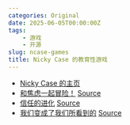 ```yaml
---
categories: Original
date: 2025-06-05T00:00:00Z
tags:
    - 游戏
    - 开源
slug: ncase-games
title: Nicky Case 的教育性游戏
---
```


- [Nicky Case 的主页](https://ncase.me/)
- [和焦虑一起冒险！](https://z-lyen.github.io/anxiety/) [Source](https://github.com/z-lyen/anxiety)
- [信任的进化](https://dccxi.com/trust/) [Source](https://github.com/g8hh/trust)
- [我们变成了我们所看到的](https://claycoffee.github.io/wbwwb/) [Source](https://github.com/ClayCoffee/wbwwb)

